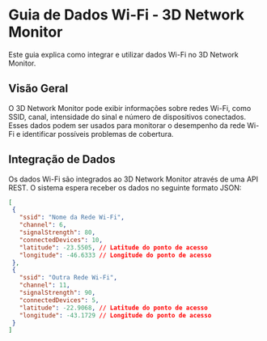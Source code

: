 # Guia de Dados Wi-Fi - 3D Network Monitor

Este guia explica como integrar e utilizar dados Wi-Fi no 3D Network Monitor.

## Visão Geral

O 3D Network Monitor pode exibir informações sobre redes Wi-Fi, como SSID, canal, intensidade do sinal e número de dispositivos conectados.  Esses dados podem ser usados para monitorar o desempenho da rede Wi-Fi e identificar possíveis problemas de cobertura.

## Integração de Dados

Os dados Wi-Fi são integrados ao 3D Network Monitor através de uma API REST.  O sistema espera receber os dados no seguinte formato JSON:

```json
[
 {
   "ssid": "Nome da Rede Wi-Fi",
   "channel": 6,
   "signalStrength": 80,
   "connectedDevices": 10,
   "latitude": -23.5505, // Latitude do ponto de acesso
   "longitude": -46.6333 // Longitude do ponto de acesso
 },
 {
   "ssid": "Outra Rede Wi-Fi",
   "channel": 11,
   "signalStrength": 90,
   "connectedDevices": 5,
   "latitude": -22.9068, // Latitude do ponto de acesso
   "longitude": -43.1729 // Longitude do ponto de acesso
 }
]

